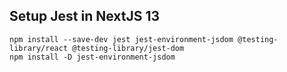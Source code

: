 ## Setup Jest in NextJS 13
```
npm install --save-dev jest jest-environment-jsdom @testing-library/react @testing-library/jest-dom
npm install -D jest-environment-jsdom
```